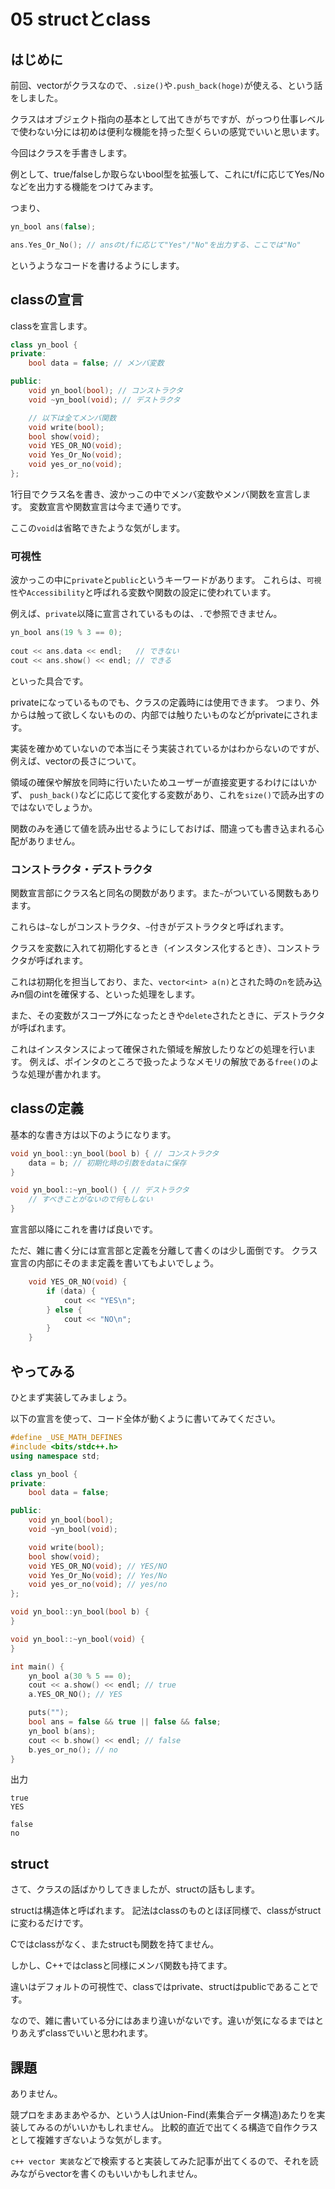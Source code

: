 # 05 structとclass

## はじめに

前回、vectorがクラスなので、`.size()`や`.push_back(hoge)`が使える、という話をしました。

クラスはオブジェクト指向の基本として出てきがちですが、がっつり仕事レベルで使わない分には初めは便利な機能を持った型くらいの感覚でいいと思います。

今回はクラスを手書きします。

例として、true/falseしか取らないbool型を拡張して、これにt/fに応じてYes/Noなどを出力する機能をつけてみます。

つまり、
```cpp
yn_bool ans(false);

ans.Yes_Or_No(); // ansのt/fに応じて"Yes"/"No"を出力する、ここでは"No"
```
というようなコードを書けるようにします。

## classの宣言

classを宣言します。

```cpp
class yn_bool {
private:
    bool data = false; // メンバ変数

public:
    void yn_bool(bool); // コンストラクタ
    void ~yn_bool(void); // デストラクタ

    // 以下は全てメンバ関数
    void write(bool);
    bool show(void);
    void YES_OR_NO(void);
    void Yes_Or_No(void);
    void yes_or_no(void);
};
```

1行目でクラス名を書き、波かっこの中でメンバ変数やメンバ関数を宣言します。
変数宣言や関数宣言は今まで通りです。

ここの`void`は省略できたような気がします。

### 可視性

波かっこの中に`private`と`public`というキーワードがあります。
これらは、`可視性`や`Accessibility`と呼ばれる変数や関数の設定に使われています。

例えば、`private`以降に宣言されているものは、`.`で参照できません。

```cpp
yn_bool ans(19 % 3 == 0);
   
cout << ans.data << endl;   // できない
cout << ans.show() << endl; // できる
```
といった具合です。

privateになっているものでも、クラスの定義時には使用できます。
つまり、外からは触って欲しくないものの、内部では触りたいものなどがprivateにされます。

実装を確かめていないので本当にそう実装されているかはわからないのですが、
例えば、vectorの長さについて。

領域の確保や解放を同時に行いたいためユーザーが直接変更するわけにはいかず、
`push_back()`などに応じて変化する変数があり、これを`size()`で読み出すのではないでしょうか。

関数のみを通じて値を読み出せるようにしておけば、間違っても書き込まれる心配がありません。

### コンストラクタ・デストラクタ

関数宣言部にクラス名と同名の関数があります。また`~`がついている関数もあります。

これらは`~`なしがコンストラクタ、`~`付きがデストラクタと呼ばれます。

クラスを変数に入れて初期化するとき（インスタンス化するとき）、コンストラクタが呼ばれます。

これは初期化を担当しており、また、`vector<int> a(n)`とされた時の`n`を読み込みn個のintを確保する、といった処理をします。

また、その変数がスコープ外になったときや`delete`されたときに、デストラクタが呼ばれます。

これはインスタンスによって確保された領域を解放したりなどの処理を行います。
例えば、ポインタのところで扱ったようなメモリの解放である`free()`のような処理が書かれます。

## classの定義

基本的な書き方は以下のようになります。

```cpp
void yn_bool::yn_bool(bool b) { // コンストラクタ
    data = b; // 初期化時の引数をdataに保存
}

void yn_bool::~yn_bool() { // デストラクタ
    // すべきことがないので何もしない
}
```

宣言部以降にこれを書けば良いです。

ただ、雑に書く分には宣言部と定義を分離して書くのは少し面倒です。
クラス宣言の内部にそのまま定義を書いてもよいでしょう。

```cpp
    void YES_OR_NO(void) {
        if (data) {
            cout << "YES\n";
        } else {
            cout << "NO\n";
        }
    }
```

## やってみる

ひとまず実装してみましょう。

以下の宣言を使って、コード全体が動くように書いてみてください。
```cpp
#define _USE_MATH_DEFINES
#include <bits/stdc++.h>
using namespace std;

class yn_bool {
private:
    bool data = false;

public:
    void yn_bool(bool);
    void ~yn_bool(void);

    void write(bool);
    bool show(void);
    void YES_OR_NO(void); // YES/NO
    void Yes_Or_No(void); // Yes/No
    void yes_or_no(void); // yes/no
};

void yn_bool::yn_bool(bool b) {
}

void yn_bool::~yn_bool(void) {
}

int main() {
    yn_bool a(30 % 5 == 0);
    cout << a.show() << endl; // true
    a.YES_OR_NO(); // YES

    puts("");
    bool ans = false && true || false && false;
    yn_bool b(ans);
    cout << b.show() << endl; // false
    b.yes_or_no(); // no
}
```

出力
```
true
YES

false
no
```


## struct

さて、クラスの話ばかりしてきましたが、structの話もします。

structは構造体と呼ばれます。
記法はclassのものとほぼ同様で、classがstructに変わるだけです。

Cではclassがなく、またstructも関数を持てません。

しかし、C++ではclassと同様にメンバ関数も持てます。

違いはデフォルトの可視性で、classではprivate、structはpublicであることです。

なので、雑に書いている分にはあまり違いがないです。違いが気になるまではとりあえずclassでいいと思われます。

## 課題

ありません。

競プロをまあまあやるか、という人はUnion-Find(素集合データ構造)あたりを実装してみるのがいいかもしれません。
比較的直近で出てくる構造で自作クラスとして複雑すぎないような気がします。

`c++ vector 実装`などで検索すると実装してみた記事が出てくるので、それを読みながらvectorを書くのもいいかもしれません。
